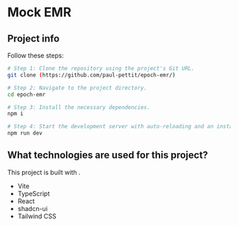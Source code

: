 # Mock EMR

## Project info

Follow these steps:

```sh
# Step 1: Clone the repository using the project's Git URL.
git clone (https://github.com/paul-pettit/epoch-emr/)

# Step 2: Navigate to the project directory.
cd epoch-emr

# Step 3: Install the necessary dependencies.
npm i

# Step 4: Start the development server with auto-reloading and an instant preview.
npm run dev
```

## What technologies are used for this project?

This project is built with .

- Vite
- TypeScript
- React
- shadcn-ui
- Tailwind CSS

